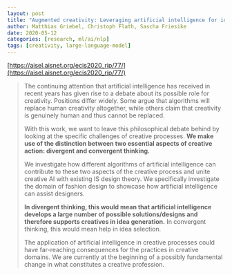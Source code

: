 ```yaml
---
layout: post
title: "Augmented creativity: Leveraging artificial intelligence for idea generation in the creative sphere"
author: Matthias Griebel, Christoph Flath, Sascha Friesike
date: 2020-05-12
categories: [research, ml/ai/nlp]
tags: [creativity, large-language-model]
---
```


[https://aisel.aisnet.org/ecis2020_rip/77/](https://aisel.aisnet.org/ecis2020_rip/77/)

> The continuing attention that artificial intelligence has received in recent years has given rise to a debate about its possible role for creativity. Positions differ widely. Some argue that algorithms will replace human creativity altogether, while others claim that creativity is genuinely human and thus cannot be replaced. 
>
> With this work, we want to leave this philosophical debate behind by looking at the specific challenges of creative processes. **We make use of the distinction between two essential aspects of creative action: divergent and convergent thinking.** 
>
> We investigate how different algorithms of artificial intelligence can contribute to these two aspects of the creative process and unite creative AI with existing IS design theory. We specifically investigate the domain of fashion design to showcase how artificial intelligence can assist designers. 
>
> **In divergent thinking, this would mean that artificial intelligence develops a large number of possible solutions/designs and therefore supports creatives in idea generation.** In convergent thinking, this would mean help in idea selection. 
>
> The application of artificial intelligence in creative processes could have far-reaching consequences for the practices in creative domains. We are currently at the beginning of a possibly fundamental change in what constitutes a creative profession.

